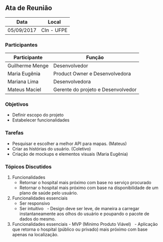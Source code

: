 ﻿## Ata de Reunião

| Data  | Local |
| -  | -  |
| 05/09/2017 | CIn - UFPE |

### Participantes

| Participante  | Função |
| -  | - |
| Guilherme Menge | Desenvolvedor |
| Maria Eugênia | Product Owner e Desenvolvedora|
| Mariana Lima | Desenvolvedora |
| Mateus Maciel | Gerente do projeto e Desenvolvedor|

### Objetivos

- Definir escopo do projeto
- Estabelecer funcionalidades

### Tarefas

- Pesquisar e escolher a melhor API para mapas. (Mateus)
- Criar as histórias do usuário. (Coletivo)
- Criação de mockups e elementos visuais (Maria Eugênia)

### Tópicos Discutidos

1. Funcionalidades
   - Retornar o hospital mais próximo com base no serviço procurado
   - Retornar o hospital mais próximo com base na disponibilidade de um plano de saúde pelo usuário.
2. Funcionalidades essenciais
   - Ser responsivo
   - Ser intuitivo
   - Design deve ser leve, de maneira a carregar instantaneamente aos olhos do usuário e poupando o pacote de dados do mesmo.
3. Funcionalidades essenciais - MVP (Mínimo Produto Viável)
   - Aplicação que retorna o hospital (público ou privado) mais próximo com base apenas na localização.

